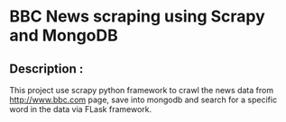 # BBC News scraping using Scrapy and MongoDB
## Description : 
This project use scrapy python framework to crawl the news data from http://www.bbc.com page, save into mongodb and search for a specific word in the data via FLask framework.

